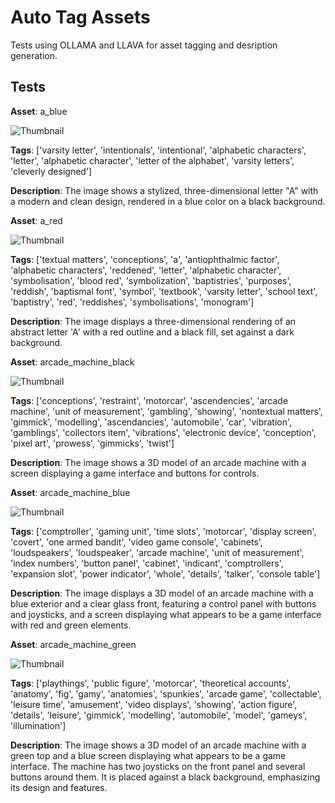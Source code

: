 # Auto Tag Assets

Tests using OLLAMA and LLAVA for asset tagging and desription generation.

## Tests



**Asset**: a_blue

![Thumbnail](packs/cyberpunk/assets/a_blue/thumbnail.png)   

**Tags**: ['varsity letter', 'intentionals', 'intentional', 'alphabetic characters', 'letter', 'alphabetic character', 'letter of the alphabet', 'varsity letters', 'cleverly designed']

**Description**: The image shows a stylized, three-dimensional letter "A" with a modern and clean design, rendered in a blue color on a black background.



**Asset**: a_red

![Thumbnail](packs/cyberpunk/assets/a_red/thumbnail.png)   

**Tags**: ['textual matters', 'conceptions', 'a', 'antiophthalmic factor', 'alphabetic characters', 'reddened', 'letter', 'alphabetic character', 'symbolisation', 'blood red', 'symbolization', 'baptistries', 'purposes', 'reddish', 'baptismal font', 'symbol', 'textbook', 'varsity letter', 'school text', 'baptistry', 'red', 'reddishes', 'symbolisations', 'monogram']

**Description**: The image displays a three-dimensional rendering of an abstract letter 'A' with a red outline and a black fill, set against a dark background.



**Asset**: arcade_machine_black

![Thumbnail](packs/cyberpunk/assets/arcade_machine_black/thumbnail.png)   

**Tags**: ['conceptions', 'restraint', 'motorcar', 'ascendencies', 'arcade machine', 'unit of measurement', 'gambling', 'showing', 'nontextual matters', 'gimmick', 'modelling', 'ascendancies', 'automobile', 'car', 'vibration', 'gamblings', 'collectors item', 'vibrations', 'electronic device', 'conception', 'pixel art', 'prowess', 'gimmicks', 'twist']

**Description**: The image shows a 3D model of an arcade machine with a screen displaying a game interface and buttons for controls.



**Asset**: arcade_machine_blue

![Thumbnail](packs/cyberpunk/assets/arcade_machine_blue/thumbnail.png)   

**Tags**: ['comptroller', 'gaming unit', 'time slots', 'motorcar', 'display screen', 'covert', 'one armed bandit', 'video game console', 'cabinets', 'loudspeakers', 'loudspeaker', 'arcade machine', 'unit of measurement', 'index numbers', 'button panel', 'cabinet', 'indicant', 'comptrollers', 'expansion slot', 'power indicator', 'whole', 'details', 'talker', 'console table']

**Description**: The image displays a 3D model of an arcade machine with a blue exterior and a clear glass front, featuring a control panel with buttons and joysticks, and a screen displaying what appears to be a game interface with red and green elements.



**Asset**: arcade_machine_green

![Thumbnail](packs/cyberpunk/assets/arcade_machine_green/thumbnail.png)   

**Tags**: ['playthings', 'public figure', 'motorcar', 'theoretical accounts', 'anatomy', 'fig', 'gamy', 'anatomies', 'spunkies', 'arcade game', 'collectable', 'leisure time', 'amusement', 'video displays', 'showing', 'action figure', 'details', 'leisure', 'gimmick', 'modelling', 'automobile', 'model', 'gameys', 'illumination']

**Description**: The image shows a 3D model of an arcade machine with a green top and a blue screen displaying what appears to be a game interface. The machine has two joysticks on the front panel and several buttons around them. It is placed against a black background, emphasizing its design and features.

